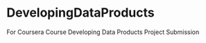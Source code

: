 DevelopingDataProducts
======================

For Coursera Course Developing Data Products Project Submission
